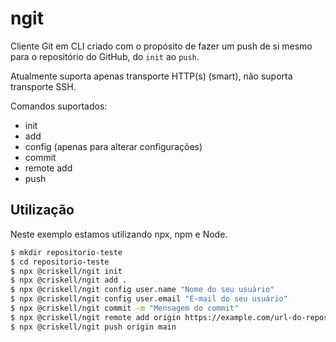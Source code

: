 # ngit
Cliente Git em CLI criado com o propósito de fazer um push de si mesmo para o repositório do GitHub, do `init` ao `push`.

Atualmente suporta apenas transporte HTTP(s) (smart), não suporta transporte SSH.

Comandos suportados:
- init
- add
- config (apenas para alterar configurações)
- commit
- remote add
- push

## Utilização
Neste exemplo estamos utilizando npx, npm e Node.

```bash
$ mkdir repositorio-teste
$ cd repositorio-teste
$ npx @criskell/ngit init
$ npx @criskell/ngit add .
$ npx @criskell/ngit config user.name "Nome do seu usuário"
$ npx @criskell/ngit config user.email "E-mail do seu usuário"
$ npx @criskell/ngit commit -m "Mensagem do commit"
$ npx @criskell/ngit remote add origin https://example.com/url-do-repositorio.git
$ npx @criskell/ngit push origin main
```